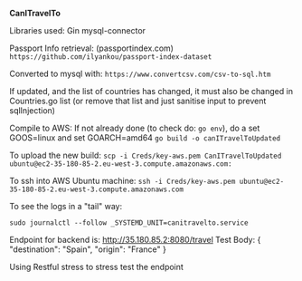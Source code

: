 **CanITravelTo**

Libraries used:
Gin
mysql-connector


Passport Info retrieval: (passportindex.com)
`https://github.com/ilyankou/passport-index-dataset`

Converted to mysql with: 
`https://www.convertcsv.com/csv-to-sql.htm`

If updated, and the list of countries has changed, it must also be changed in Countries.go list (or remove that list and just sanitise input to prevent sqlInjection)

Compile to AWS:
If not already done (to check do: `go env`), do a set GOOS=linux and set GOARCH=amd64 
`go build -o canITravelToUpdated`

To upload the new build:
`scp -i Creds/key-aws.pem CanITravelToUpdated ubuntu@ec2-35-180-85-2.eu-west-3.compute.amazonaws.com:`

To ssh into AWS Ubuntu machine:
`ssh -i Creds/key-aws.pem ubuntu@ec2-35-180-85-2.eu-west-3.compute.amazonaws.com`


To see the logs in a "tail" way:

`sudo journalctl --follow _SYSTEMD_UNIT=canitravelto.service`

Endpoint for backend is: http://35.180.85.2:8080/travel
Test Body:
{
    "destination": "Spain",
    "origin": "France"
}

Using Restful stress to stress test the endpoint